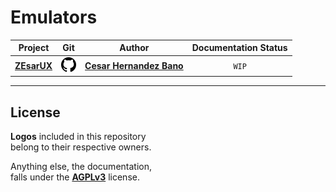 
[Git]: Resources/Github.png
[AGPLv3]: LICENSE

<!---------------------------------------------------------------------------->

[ZEsarUX]: Repositories/chernandezba/zesarux/README.md

<!---------------------------------------------------------------------------->

[Git ZEsarUX]: https://github.com/chernandezba/zesarux

<!---------------------------------------------------------------------------->

[Cesar Hernandez Bano]: https://github.com/chernandezba

<!---------------------------------------------------------------------------->



# Emulators

| Project | Git | Author | Documentation Status |
|:-------:|:---:|:------:|:--------------------:|
| **[ZEsarUX]** | [![Git]][Git ZEsarUX] | **[Cesar Hernandez Bano]** | `WIP` |

---

## License

**Logos** included in this repository <br>
belong to their respective owners.

Anything else, the documentation, <br>
falls under the **[AGPLv3]** license.
